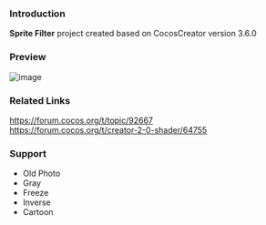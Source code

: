 ### Introduction
**Sprite Filter** project created based on CocosCreator version 3.6.0

### Preview
![image](../../../image/202202/2022022402.png)

### Related Links
https://forum.cocos.org/t/topic/92667    
https://forum.cocos.org/t/creator-2-0-shader/64755

### Support
- Old Photo
- Gray
- Freeze
- Inverse
- Cartoon